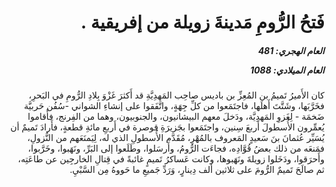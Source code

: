 <h1 dir="rtl">فَتحُ الرُّومِ مَدينةَ زويلة من إفريقية .</h1>

<h5 dir="rtl">العام الهجري:  481

العام الميلادي: 1088

</h5>

<p dir="rtl">كان الأَميرُ تَميمُ بن المُعِزِّ بن باديس صاحِب المَهدِيَّةِ قد أَكثرَ غَزْوَ بِلادِ الرُّومِ في البَحرِ، فخَرَّبَها، وشَتَّتَ أَهلَها، فاجتَمَعوا من كلِّ جِهَةٍ، واتَّفَقوا على إنشاءِ الشواني -سُفُن حَربيَّة ضَخمَة - لِغَزوِ المَهدِيَّة، ودَخلَ معهم البيشانيون، والجنوبيون، وهما من الفِرنج، فأَقاموا يُعمِّرون الأُسطولَ أَربعَ سِنين، واجتَمَعوا بجَزيرَةِ قوصرة في أَربعِ مائةِ قطعةٍ، فأَرادَ تَميمٌ أن يُسَيِّر عُثمانَ بنَ سَعيدٍ المَعروف بالمُهْرِ، مُقَدَّم الأُسطولِ الذي له، لِيَمنَعَهم من النُّزولِ، فمَنعَه من ذلك بعضُ قُوَّادِه، فجاءَت الرُّومُ، وأَرسَلوا، وطَلَعوا إلى البَرِّ، ونَهَبوا، وخَرَّبوا، وأَحرَقوا، ودَخَلوا زويلةَ ونَهَبوها، وكانت عَساكرُ تَميمٍ غائبةً في قِتالِ الخارجِين عن طاعَتِه، ثم صالَحَ تَميمٌ الرُّومَ على ثلاثين ألف دِينارٍ، وَرَدِّ جَميعِ ما حَووهُ مِن السَّبْيِ.</p></br>
